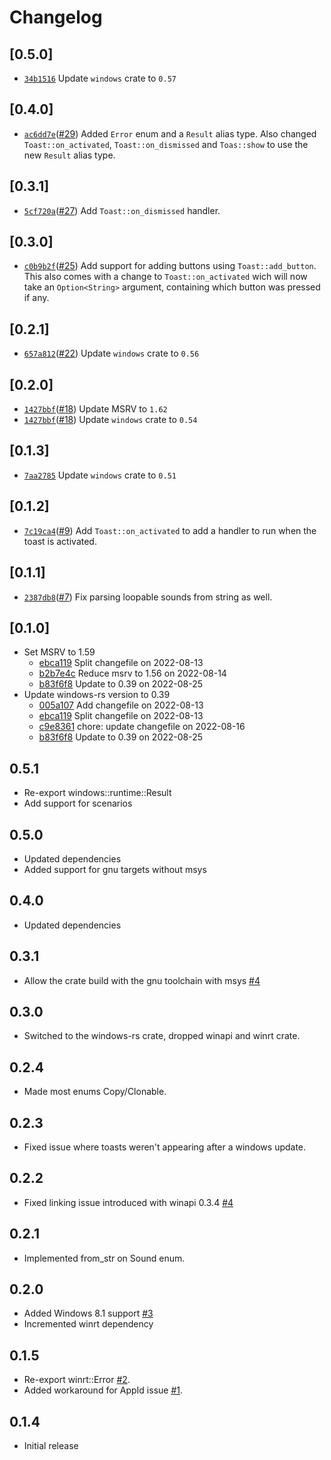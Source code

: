 # Changelog

## \[0.5.0]

- [`34b1516`](https://github.com/tauri-apps/winrt-notification/commit/34b1516d8ba07e8ab3ceed3181784902979c0886) Update `windows` crate to `0.57`

## \[0.4.0]

- [`ac6dd7e`](https://github.com/tauri-apps/winrt-notification/commit/ac6dd7e8fe6193722f963e7b08aab0a150134fe8)([#29](https://github.com/tauri-apps/winrt-notification/pull/29)) Added `Error` enum and a `Result` alias type. Also changed `Toast::on_activated`, `Toast::on_dismissed` and `Toas::show` to use the new `Result` alias type.

## \[0.3.1]

- [`5cf720a`](https://github.com/tauri-apps/winrt-notification/commit/5cf720a71ce03f72ba726292096008f3b9aa81a9)([#27](https://github.com/tauri-apps/winrt-notification/pull/27)) Add `Toast::on_dismissed` handler.

## \[0.3.0]

- [`c0b9b2f`](https://github.com/tauri-apps/winrt-notification/commit/c0b9b2fc149c0b0cb5846c263f2db709218426ff)([#25](https://github.com/tauri-apps/winrt-notification/pull/25)) Add support for adding buttons using `Toast::add_button`. This also comes with a change to `Toast::on_activated` wich will now take an `Option<String>` argument, containing which button was pressed if any.

## \[0.2.1]

- [`657a812`](https://github.com/tauri-apps/winrt-notification/commit/657a812db80182a1853232fcd87e0fa8483bdc8f)([#22](https://github.com/tauri-apps/winrt-notification/pull/22)) Update `windows` crate to `0.56`

## \[0.2.0]

- [`1427bbf`](https://github.com/tauri-apps/winrt-notification/commit/1427bbfadc0152d2d42b25d6385f43ce551e3aeb)([#18](https://github.com/tauri-apps/winrt-notification/pull/18)) Update MSRV to `1.62`
- [`1427bbf`](https://github.com/tauri-apps/winrt-notification/commit/1427bbfadc0152d2d42b25d6385f43ce551e3aeb)([#18](https://github.com/tauri-apps/winrt-notification/pull/18)) Update `windows` crate to `0.54`

## \[0.1.3]

- [`7aa2785`](https://github.com/tauri-apps/winrt-notification/commit/7aa27850c28470006cf75357d9de5474a0139e50) Update `windows` crate to `0.51`

## \[0.1.2]

- [`7c19ca4`](https://github.com/tauri-apps/winrt-notification/commit/7c19ca45410e5d6575f00137dcdb49a903346b4b)([#9](https://github.com/tauri-apps/winrt-notification/pull/9)) Add `Toast::on_activated` to add a handler to run when the toast is activated.

## \[0.1.1]

- [`2387db8`](https://github.com/tauri-apps/winrt-notification/commit/2387db87b0620d7cb6341d931c22454058b7b2da)([#7](https://github.com/tauri-apps/winrt-notification/pull/7)) Fix parsing loopable sounds from string as well.

## \[0.1.0]

- Set MSRV to 1.59
  - [ebca119](https://github.com/tauri-apps/winrt-notification/commit/ebca1199adfb913dd3b701693d11b076bf063e9a) Split changefile on 2022-08-13
  - [b2b7e4c](https://github.com/tauri-apps/winrt-notification/commit/b2b7e4cd894bdc3f22057532436499204348ea1a) Reduce msrv to 1.56 on 2022-08-14
  - [b83f6f8](https://github.com/tauri-apps/winrt-notification/commit/b83f6f839e3774d4e229bee44e2f55eb0aa84bfb) Update to 0.39 on 2022-08-25
- Update windows-rs version to 0.39
  - [005a107](https://github.com/tauri-apps/winrt-notification/commit/005a107d8c747e99aaf54a73f738f732dbc71bc8) Add changefile on 2022-08-13
  - [ebca119](https://github.com/tauri-apps/winrt-notification/commit/ebca1199adfb913dd3b701693d11b076bf063e9a) Split changefile on 2022-08-13
  - [c9e8361](https://github.com/tauri-apps/winrt-notification/commit/c9e8361b5c31bde63e33ce42ee95b5d207860974) chore: update changefile on 2022-08-16
  - [b83f6f8](https://github.com/tauri-apps/winrt-notification/commit/b83f6f839e3774d4e229bee44e2f55eb0aa84bfb) Update to 0.39 on 2022-08-25

## 0.5.1

- Re-export windows::runtime::Result
- Add support for scenarios

## 0.5.0

- Updated dependencies
- Added support for gnu targets without msys

## 0.4.0

- Updated dependencies

## 0.3.1

- Allow the crate build with the gnu toolchain with msys [#4][i4]

## 0.3.0

- Switched to the windows-rs crate, dropped winapi and winrt crate.

## 0.2.4

- Made most enums Copy/Clonable.

## 0.2.3

- Fixed issue where toasts weren't appearing after a windows update.

## 0.2.2

- Fixed linking issue introduced with winapi 0.3.4 [#4][i4]

## 0.2.1

- Implemented from_str on Sound enum.

## 0.2.0

- Added Windows 8.1 support [#3][i3]
- Incremented winrt dependency

## 0.1.5

- Re-export winrt::Error [#2][i2].
- Added workaround for AppId issue [#1][i1].

## 0.1.4

- Initial release

[i1]: https://github.com/allenbenz/winrt-notification/issues/1

[i2]: https://github.com/allenbenz/winrt-notification/issues/2

[i3]: https://github.com/allenbenz/winrt-notification/issues/3

[i4]: https://github.com/allenbenz/winrt-notification/issues/4
